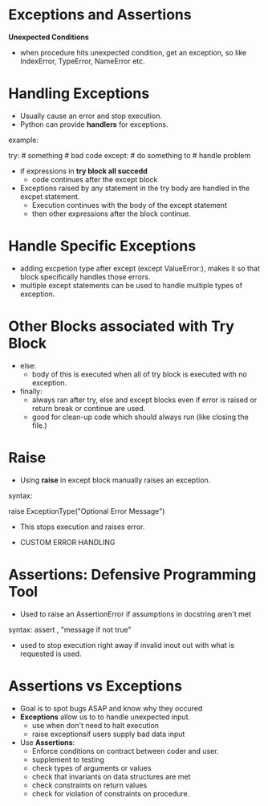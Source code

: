 # Exceptions and Assertions

**Unexpected Conditions**

- when procedure hits unexpected condition, get an exception, so like IndexError, TypeError, NameError etc.

# Handling Exceptions

- Usually cause an error and stop execution.
- Python can provide **handlers** for exceptions.

example:

try:
    # something
    # bad code
except:
    # do something to
    # handle problem

- if expressions in **try block all succedd**   
    - code continues after the except block
- Exceptions raised by any statement in the try body are handled in the excpet statement.
    - Execution continues with the body of the except statement
    - then other expressions after the block continue.

# Handle Specific Exceptions

- adding excpetion type after except (except ValueError:), makes it so that block specifically handles those errors.
- multiple except statements can be used to handle multiple types of exception.

# Other Blocks associated with Try Block

- else:
    - body of this is executed when all of try block is executed with no exception.
- finally:
    - always ran after try, else and except blocks even if error is raised or return break or continue are used.
    - good for clean-up code which should always run (like closing the file.)

# Raise 

- Using **raise** in except block manually raises an exception.

syntax:

raise ExceptionType("Optional Error Message")

- This stops execution and raises error.

- CUSTOM ERROR HANDLING

# Assertions: Defensive Programming Tool

- Used to raise an AssertionError if assumptions in docstring aren't met

syntax:
assert <statement that should be true>, "message if not true"

- used to stop execution right away if invalid inout out with what is requested is used.

# Assertions vs Exceptions

- Goal is to spot bugs ASAP and know why they occured
- **Exceptions** allow us to to handle unexpected input.
    - use when don't need to halt execution
    - raise exceptionsif users supply bad data input
- Use **Assertions**:
    - Enforce conditions on contract between coder and user.
    - supplement to testing
    - check types of arguments or values
    - check that invariants on data structures are met
    - check constraints on return values
    - check for violation of constraints on procedure.